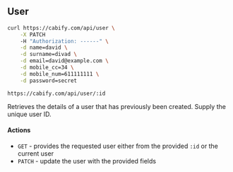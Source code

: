 ## User

~~~bash
curl https://cabify.com/api/user \
    -X PATCH
    -H "Authorization: ------" \
    -d name=david \
    -d surname=divad \
    -d email=david@example.com \
    -d mobile_cc=34 \
    -d mobile_num=611111111 \
    -d password=secret
~~~

`https://cabify.com/api/user/:id`

Retrieves the details of a user that has previously been created. Supply  the unique user ID.

#### Actions

 * `GET` - provides the requested user either from the provided `:id` or the current user
 * `PATCH` - update the user with the provided fields

